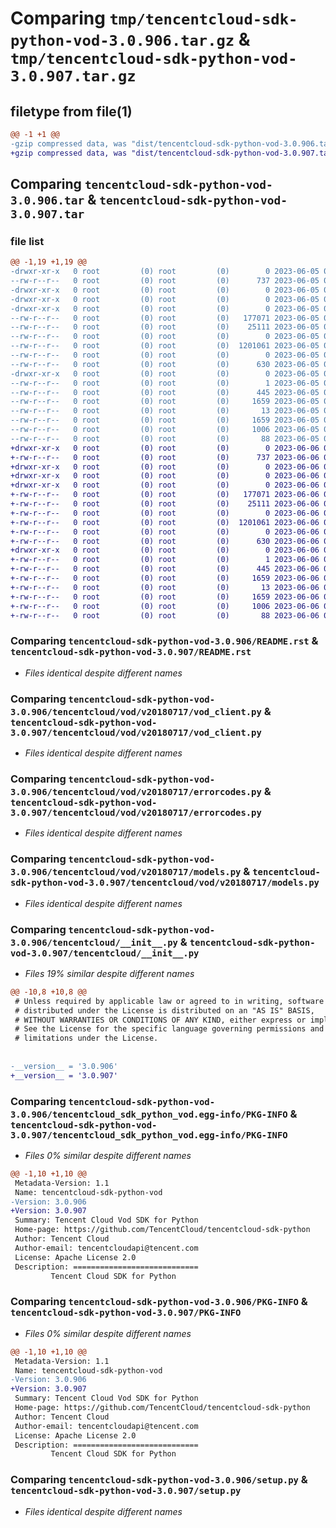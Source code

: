 # Comparing `tmp/tencentcloud-sdk-python-vod-3.0.906.tar.gz` & `tmp/tencentcloud-sdk-python-vod-3.0.907.tar.gz`

## filetype from file(1)

```diff
@@ -1 +1 @@
-gzip compressed data, was "dist/tencentcloud-sdk-python-vod-3.0.906.tar", last modified: Mon Jun  5 00:46:23 2023, max compression
+gzip compressed data, was "dist/tencentcloud-sdk-python-vod-3.0.907.tar", last modified: Tue Jun  6 02:39:02 2023, max compression
```

## Comparing `tencentcloud-sdk-python-vod-3.0.906.tar` & `tencentcloud-sdk-python-vod-3.0.907.tar`

### file list

```diff
@@ -1,19 +1,19 @@
-drwxr-xr-x   0 root         (0) root         (0)        0 2023-06-05 00:46:23.000000 tencentcloud-sdk-python-vod-3.0.906/
--rw-r--r--   0 root         (0) root         (0)      737 2023-06-05 00:46:23.000000 tencentcloud-sdk-python-vod-3.0.906/README.rst
-drwxr-xr-x   0 root         (0) root         (0)        0 2023-06-05 00:46:23.000000 tencentcloud-sdk-python-vod-3.0.906/tencentcloud/
-drwxr-xr-x   0 root         (0) root         (0)        0 2023-06-05 00:46:23.000000 tencentcloud-sdk-python-vod-3.0.906/tencentcloud/vod/
-drwxr-xr-x   0 root         (0) root         (0)        0 2023-06-05 00:46:23.000000 tencentcloud-sdk-python-vod-3.0.906/tencentcloud/vod/v20180717/
--rw-r--r--   0 root         (0) root         (0)   177071 2023-06-05 00:46:23.000000 tencentcloud-sdk-python-vod-3.0.906/tencentcloud/vod/v20180717/vod_client.py
--rw-r--r--   0 root         (0) root         (0)    25111 2023-06-05 00:46:23.000000 tencentcloud-sdk-python-vod-3.0.906/tencentcloud/vod/v20180717/errorcodes.py
--rw-r--r--   0 root         (0) root         (0)        0 2023-06-05 00:46:23.000000 tencentcloud-sdk-python-vod-3.0.906/tencentcloud/vod/v20180717/__init__.py
--rw-r--r--   0 root         (0) root         (0)  1201061 2023-06-05 00:46:23.000000 tencentcloud-sdk-python-vod-3.0.906/tencentcloud/vod/v20180717/models.py
--rw-r--r--   0 root         (0) root         (0)        0 2023-06-05 00:46:23.000000 tencentcloud-sdk-python-vod-3.0.906/tencentcloud/vod/__init__.py
--rw-r--r--   0 root         (0) root         (0)      630 2023-06-05 00:46:23.000000 tencentcloud-sdk-python-vod-3.0.906/tencentcloud/__init__.py
-drwxr-xr-x   0 root         (0) root         (0)        0 2023-06-05 00:46:23.000000 tencentcloud-sdk-python-vod-3.0.906/tencentcloud_sdk_python_vod.egg-info/
--rw-r--r--   0 root         (0) root         (0)        1 2023-06-05 00:46:23.000000 tencentcloud-sdk-python-vod-3.0.906/tencentcloud_sdk_python_vod.egg-info/dependency_links.txt
--rw-r--r--   0 root         (0) root         (0)      445 2023-06-05 00:46:23.000000 tencentcloud-sdk-python-vod-3.0.906/tencentcloud_sdk_python_vod.egg-info/SOURCES.txt
--rw-r--r--   0 root         (0) root         (0)     1659 2023-06-05 00:46:23.000000 tencentcloud-sdk-python-vod-3.0.906/tencentcloud_sdk_python_vod.egg-info/PKG-INFO
--rw-r--r--   0 root         (0) root         (0)       13 2023-06-05 00:46:23.000000 tencentcloud-sdk-python-vod-3.0.906/tencentcloud_sdk_python_vod.egg-info/top_level.txt
--rw-r--r--   0 root         (0) root         (0)     1659 2023-06-05 00:46:23.000000 tencentcloud-sdk-python-vod-3.0.906/PKG-INFO
--rw-r--r--   0 root         (0) root         (0)     1006 2023-06-05 00:46:23.000000 tencentcloud-sdk-python-vod-3.0.906/setup.py
--rw-r--r--   0 root         (0) root         (0)       88 2023-06-05 00:46:23.000000 tencentcloud-sdk-python-vod-3.0.906/setup.cfg
+drwxr-xr-x   0 root         (0) root         (0)        0 2023-06-06 02:39:02.000000 tencentcloud-sdk-python-vod-3.0.907/
+-rw-r--r--   0 root         (0) root         (0)      737 2023-06-06 02:39:02.000000 tencentcloud-sdk-python-vod-3.0.907/README.rst
+drwxr-xr-x   0 root         (0) root         (0)        0 2023-06-06 02:39:02.000000 tencentcloud-sdk-python-vod-3.0.907/tencentcloud/
+drwxr-xr-x   0 root         (0) root         (0)        0 2023-06-06 02:39:02.000000 tencentcloud-sdk-python-vod-3.0.907/tencentcloud/vod/
+drwxr-xr-x   0 root         (0) root         (0)        0 2023-06-06 02:39:02.000000 tencentcloud-sdk-python-vod-3.0.907/tencentcloud/vod/v20180717/
+-rw-r--r--   0 root         (0) root         (0)   177071 2023-06-06 02:39:02.000000 tencentcloud-sdk-python-vod-3.0.907/tencentcloud/vod/v20180717/vod_client.py
+-rw-r--r--   0 root         (0) root         (0)    25111 2023-06-06 02:39:02.000000 tencentcloud-sdk-python-vod-3.0.907/tencentcloud/vod/v20180717/errorcodes.py
+-rw-r--r--   0 root         (0) root         (0)        0 2023-06-06 02:39:02.000000 tencentcloud-sdk-python-vod-3.0.907/tencentcloud/vod/v20180717/__init__.py
+-rw-r--r--   0 root         (0) root         (0)  1201061 2023-06-06 02:39:02.000000 tencentcloud-sdk-python-vod-3.0.907/tencentcloud/vod/v20180717/models.py
+-rw-r--r--   0 root         (0) root         (0)        0 2023-06-06 02:39:02.000000 tencentcloud-sdk-python-vod-3.0.907/tencentcloud/vod/__init__.py
+-rw-r--r--   0 root         (0) root         (0)      630 2023-06-06 02:39:02.000000 tencentcloud-sdk-python-vod-3.0.907/tencentcloud/__init__.py
+drwxr-xr-x   0 root         (0) root         (0)        0 2023-06-06 02:39:02.000000 tencentcloud-sdk-python-vod-3.0.907/tencentcloud_sdk_python_vod.egg-info/
+-rw-r--r--   0 root         (0) root         (0)        1 2023-06-06 02:39:02.000000 tencentcloud-sdk-python-vod-3.0.907/tencentcloud_sdk_python_vod.egg-info/dependency_links.txt
+-rw-r--r--   0 root         (0) root         (0)      445 2023-06-06 02:39:02.000000 tencentcloud-sdk-python-vod-3.0.907/tencentcloud_sdk_python_vod.egg-info/SOURCES.txt
+-rw-r--r--   0 root         (0) root         (0)     1659 2023-06-06 02:39:02.000000 tencentcloud-sdk-python-vod-3.0.907/tencentcloud_sdk_python_vod.egg-info/PKG-INFO
+-rw-r--r--   0 root         (0) root         (0)       13 2023-06-06 02:39:02.000000 tencentcloud-sdk-python-vod-3.0.907/tencentcloud_sdk_python_vod.egg-info/top_level.txt
+-rw-r--r--   0 root         (0) root         (0)     1659 2023-06-06 02:39:02.000000 tencentcloud-sdk-python-vod-3.0.907/PKG-INFO
+-rw-r--r--   0 root         (0) root         (0)     1006 2023-06-06 02:39:02.000000 tencentcloud-sdk-python-vod-3.0.907/setup.py
+-rw-r--r--   0 root         (0) root         (0)       88 2023-06-06 02:39:02.000000 tencentcloud-sdk-python-vod-3.0.907/setup.cfg
```

### Comparing `tencentcloud-sdk-python-vod-3.0.906/README.rst` & `tencentcloud-sdk-python-vod-3.0.907/README.rst`

 * *Files identical despite different names*

### Comparing `tencentcloud-sdk-python-vod-3.0.906/tencentcloud/vod/v20180717/vod_client.py` & `tencentcloud-sdk-python-vod-3.0.907/tencentcloud/vod/v20180717/vod_client.py`

 * *Files identical despite different names*

### Comparing `tencentcloud-sdk-python-vod-3.0.906/tencentcloud/vod/v20180717/errorcodes.py` & `tencentcloud-sdk-python-vod-3.0.907/tencentcloud/vod/v20180717/errorcodes.py`

 * *Files identical despite different names*

### Comparing `tencentcloud-sdk-python-vod-3.0.906/tencentcloud/vod/v20180717/models.py` & `tencentcloud-sdk-python-vod-3.0.907/tencentcloud/vod/v20180717/models.py`

 * *Files identical despite different names*

### Comparing `tencentcloud-sdk-python-vod-3.0.906/tencentcloud/__init__.py` & `tencentcloud-sdk-python-vod-3.0.907/tencentcloud/__init__.py`

 * *Files 19% similar despite different names*

```diff
@@ -10,8 +10,8 @@
 # Unless required by applicable law or agreed to in writing, software
 # distributed under the License is distributed on an "AS IS" BASIS,
 # WITHOUT WARRANTIES OR CONDITIONS OF ANY KIND, either express or implied.
 # See the License for the specific language governing permissions and
 # limitations under the License.
 
 
-__version__ = '3.0.906'
+__version__ = '3.0.907'
```

### Comparing `tencentcloud-sdk-python-vod-3.0.906/tencentcloud_sdk_python_vod.egg-info/PKG-INFO` & `tencentcloud-sdk-python-vod-3.0.907/tencentcloud_sdk_python_vod.egg-info/PKG-INFO`

 * *Files 0% similar despite different names*

```diff
@@ -1,10 +1,10 @@
 Metadata-Version: 1.1
 Name: tencentcloud-sdk-python-vod
-Version: 3.0.906
+Version: 3.0.907
 Summary: Tencent Cloud Vod SDK for Python
 Home-page: https://github.com/TencentCloud/tencentcloud-sdk-python
 Author: Tencent Cloud
 Author-email: tencentcloudapi@tencent.com
 License: Apache License 2.0
 Description: ============================
         Tencent Cloud SDK for Python
```

### Comparing `tencentcloud-sdk-python-vod-3.0.906/PKG-INFO` & `tencentcloud-sdk-python-vod-3.0.907/PKG-INFO`

 * *Files 0% similar despite different names*

```diff
@@ -1,10 +1,10 @@
 Metadata-Version: 1.1
 Name: tencentcloud-sdk-python-vod
-Version: 3.0.906
+Version: 3.0.907
 Summary: Tencent Cloud Vod SDK for Python
 Home-page: https://github.com/TencentCloud/tencentcloud-sdk-python
 Author: Tencent Cloud
 Author-email: tencentcloudapi@tencent.com
 License: Apache License 2.0
 Description: ============================
         Tencent Cloud SDK for Python
```

### Comparing `tencentcloud-sdk-python-vod-3.0.906/setup.py` & `tencentcloud-sdk-python-vod-3.0.907/setup.py`

 * *Files identical despite different names*

